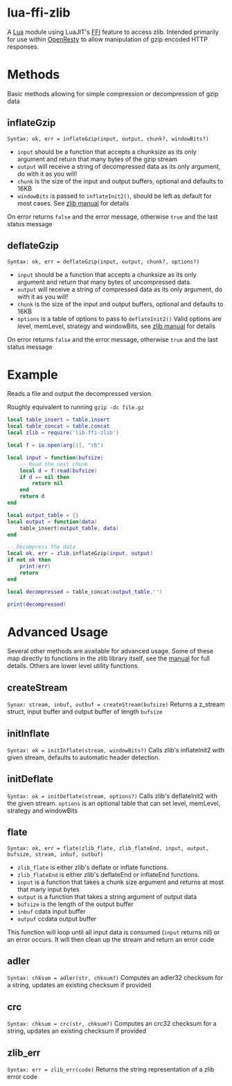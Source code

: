 # lua-ffi-zlib

A [Lua](http://www.lua.org) module using LuaJIT's [FFI](http://luajit.org/ext_ffi.html) feature to access zlib.
Intended primarily for use within [OpenResty](http://openresty.org) to allow manipulation of gzip encoded HTTP responses.

# Methods

Basic methods allowing for simple compression or decompression of gzip data

## inflateGzip
`Syntax: ok, err = inflateGzip(input, output, chunk?, windowBits?)`

 * `input` should be a function that accepts a chunksize as its only argument and return that many bytes of the gzip stream
 * `output` will receive a string of decompressed data as its only argument, do with it as you will!
 * `chunk` is the size of the input and output buffers, optional and defaults to 16KB
 * `windowBits` is passed to `inflateInit2()`, should be left as default for most cases. 
    See [zlib manual](http://zlib.net/manual.html) for details

On error returns `false` and the error message, otherwise `true` and the last status message

## deflateGzip
`Syntax: ok, err = deflateGzip(input, output, chunk?, options?)`
 * `input` should be a function that accepts a chunksize as its only argument and return that many bytes of uncompressed data.
 * `output` will receive a string of compressed data as its only argument, do with it as you will!
 * `chunk` is the size of the input and output buffers, optional and defaults to 16KB
 * `options` is a table of options to pass to `deflateInit2()`
    Valid options are level, memLevel, strategy and windowBits, see [zlib manual](http://zlib.net/manual.html) for details

On error returns `false` and the error message, otherwise `true` and the last status message

# Example
Reads a file and output the decompressed version.

Roughly equivalent to running `gzip -dc file.gz`

```lua
local table_insert = table.insert
local table_concat = table.concat
local zlib = require('lib.ffi-zlib')

local f = io.open(arg[1], "rb")

local input = function(bufsize)
    -- Read the next chunk
    local d = f:read(bufsize)
    if d == nil then
        return nil
    end
    return d
end

local output_table = {}
local output = function(data)
    table_insert(output_table, data)
end

-- Decompress the data
local ok, err = zlib.inflateGzip(input, output)
if not ok then
    print(err)
    return
end

local decompressed = table_concat(output_table,'')

print(decompressed)
```
# Advanced Usage

Several other methods are available for advanced usage.
Some of these map directly to functions in the zlib library itself, see the [manual](http://zlib.net/manual.html) for full details.
Others are lower level utility functions.

## createStream
`Synax: stream, inbuf, outbuf = createStream(bufsize)`
Returns a z_stream struct, input buffer and output buffer of length `bufsize`

##  initInflate
`Syntax: ok = initInflate(stream, windowBits?)`
Calls zlib's inflateInit2 with given stream, defaults to automatic header detection.

## initDeflate
`Syntax: ok = initDeflate(stream, options?)`
Calls zlib's deflateInit2 with the given stream.
`options` is an optional table that can set level, memLevel, strategy and windowBits

## flate
`Syntax: ok, err = flate(zlib_flate, zlib_flateEnd, input, output, bufsize, stream, inbuf, outbuf)`
 * `zlib_flate` is either zlib's deflate or inflate functions.
 * `zlib_flateEnd` is either zlib's deflateEnd or inflateEnd functions.
 * `input` is a function that takes a chunk size argument and returns at most that many input bytes
 * `output` is a function that takes a string argument of output data
 * `bufsize` is the length of the output buffer
 * `inbuf` cdata input buffer
 * `outpuf` ccdata output buffer

This function will loop until all input data is consumed (`input` returns nil) or an error occurs.
It will then clean up the stream and return an error code

## adler
`Syntax: chksum = adler(str, chksum?)`
Computes an adler32 checksum for a string, updates an existing checksum if provided

## crc
`Syntax: chksum = crc(str, chksum?)`
Computes an crc32 checksum for a string, updates an existing checksum if provided

## zlib_err
`Syntax: err = zlib_err(code)`
Returns the string representation of a zlib error code
